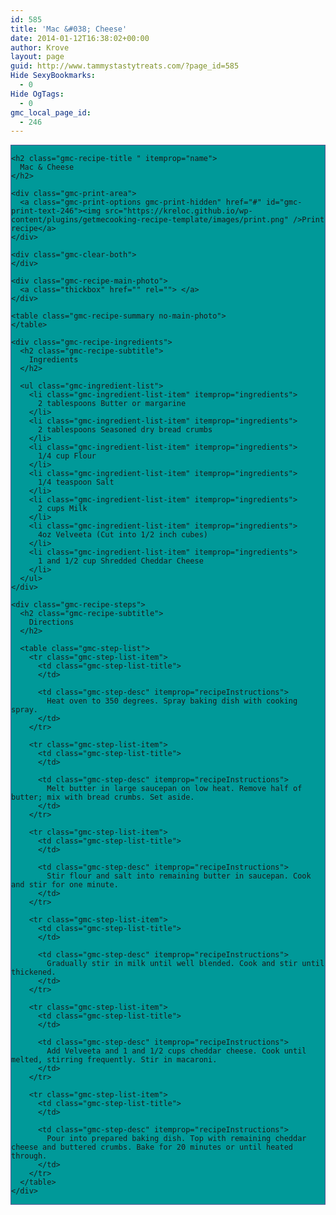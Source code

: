 ```yaml
---
id: 585
title: 'Mac &#038; Cheese'
date: 2014-01-12T16:38:02+00:00
author: Krove
layout: page
guid: http://www.tammystastytreats.com/?page_id=585
Hide SexyBookmarks:
  - 0
Hide OgTags:
  - 0
gmc_local_page_id:
  - 246
---
```

<div id="recipes">
  <div class="gmc-recipe" id="gmc-print-246" itemscope itemtype="http://schema.org/Recipe" style="background-color:#009999; border-color:#58528f;border-style:solid;border-width:thin;">
    <meta property="og:site_name" content="https://kreloc.github.io" />
    
    <h2 class="gmc-recipe-title " itemprop="name">
      Mac & Cheese
    </h2>
    
    <div class="gmc-print-area">
      <a class="gmc-print-options gmc-print-hidden" href="#" id="gmc-print-text-246"><img src="https://kreloc.github.io/wp-content/plugins/getmecooking-recipe-template/images/print.png" />Print recipe</a>
    </div>
    
    <div class="gmc-clear-both">
    </div>
    
    <div class="gmc-recipe-main-photo">
      <a class="thickbox" href="" rel=""> </a>
    </div>
    
    <table class="gmc-recipe-summary no-main-photo">
    </table>
    
    <div class="gmc-recipe-ingredients">
      <h2 class="gmc-recipe-subtitle">
        Ingredients
      </h2>
      
      <ul class="gmc-ingredient-list">
        <li class="gmc-ingredient-list-item" itemprop="ingredients">
          2 tablespoons Butter or margarine
        </li>
        <li class="gmc-ingredient-list-item" itemprop="ingredients">
          2 tablespoons Seasoned dry bread crumbs
        </li>
        <li class="gmc-ingredient-list-item" itemprop="ingredients">
          1/4 cup Flour
        </li>
        <li class="gmc-ingredient-list-item" itemprop="ingredients">
          1/4 teaspoon Salt
        </li>
        <li class="gmc-ingredient-list-item" itemprop="ingredients">
          2 cups Milk
        </li>
        <li class="gmc-ingredient-list-item" itemprop="ingredients">
          4oz Velveeta (Cut into 1/2 inch cubes)
        </li>
        <li class="gmc-ingredient-list-item" itemprop="ingredients">
          1 and 1/2 cup Shredded Cheddar Cheese
        </li>
      </ul>
    </div>
    
    <div class="gmc-recipe-steps">
      <h2 class="gmc-recipe-subtitle">
        Directions
      </h2>
      
      <table class="gmc-step-list">
        <tr class="gmc-step-list-item">
          <td class="gmc-step-list-title">
          </td>
          
          <td class="gmc-step-desc" itemprop="recipeInstructions">
            Heat oven to 350 degrees. Spray baking dish with cooking spray.
          </td>
        </tr>
        
        <tr class="gmc-step-list-item">
          <td class="gmc-step-list-title">
          </td>
          
          <td class="gmc-step-desc" itemprop="recipeInstructions">
            Melt butter in large saucepan on low heat. Remove half of butter; mix with bread crumbs. Set aside.
          </td>
        </tr>
        
        <tr class="gmc-step-list-item">
          <td class="gmc-step-list-title">
          </td>
          
          <td class="gmc-step-desc" itemprop="recipeInstructions">
            Stir flour and salt into remaining butter in saucepan. Cook and stir for one minute.
          </td>
        </tr>
        
        <tr class="gmc-step-list-item">
          <td class="gmc-step-list-title">
          </td>
          
          <td class="gmc-step-desc" itemprop="recipeInstructions">
            Gradually stir in milk until well blended. Cook and stir until thickened.
          </td>
        </tr>
        
        <tr class="gmc-step-list-item">
          <td class="gmc-step-list-title">
          </td>
          
          <td class="gmc-step-desc" itemprop="recipeInstructions">
            Add Velveeta and 1 and 1/2 cups cheddar cheese. Cook until melted, stirring frequently. Stir in macaroni.
          </td>
        </tr>
        
        <tr class="gmc-step-list-item">
          <td class="gmc-step-list-title">
          </td>
          
          <td class="gmc-step-desc" itemprop="recipeInstructions">
            Pour into prepared baking dish. Top with remaining cheddar cheese and buttered crumbs. Bake for 20 minutes or until heated through.
          </td>
        </tr>
      </table>
    </div>
  </div>
</div>